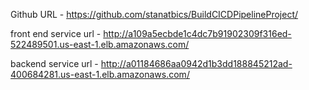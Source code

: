 Github URL - https://github.com/stanatbics/BuildCICDPipelineProject/

front end service url - http://a109a5ecbde1c4dc7b91902309f316ed-522489501.us-east-1.elb.amazonaws.com/

backend service url - http://a01184686aa0942d1b3dd188845212ad-400684281.us-east-1.elb.amazonaws.com/
